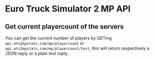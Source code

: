 # Euro Truck Simulator 2 MP API

## Get current playercount of the servers

You can get the current number of players by GETing ```api.ets2mpstats.com/mp/playercount``` or ```api.ets2mpstats.com/mp/playercount/text```, this will return respectively a JSON reply or a plain text reply.
